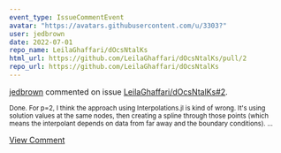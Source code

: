```yaml
---
event_type: IssueCommentEvent
avatar: "https://avatars.githubusercontent.com/u/3303?"
user: jedbrown
date: 2022-07-01
repo_name: LeilaGhaffari/dOcsNtalKs
html_url: https://github.com/LeilaGhaffari/dOcsNtalKs/pull/2
repo_url: https://github.com/LeilaGhaffari/dOcsNtalKs
---
```


<a href='https://github.com/jedbrown' target='_blank'>jedbrown</a> commented on issue <a href='https://github.com/LeilaGhaffari/dOcsNtalKs/pull/2' target='_blank'>LeilaGhaffari/dOcsNtalKs#2</a>.

<small>Done. For p=2, I think the approach using Interpolations.jl is kind of wrong. It's using solution values at the same nodes, then creating a spline through those points (which means the interpolant depends on data from far away and the boundary conditions)....</small>

<a href='https://github.com/LeilaGhaffari/dOcsNtalKs/pull/2' target='_blank'>View Comment</a>